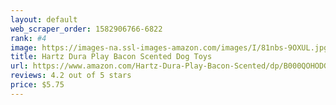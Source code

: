 ```yaml
---
layout: default 
﻿web_scraper_order: 1582906766-6822
rank: #4
image: https://images-na.ssl-images-amazon.com/images/I/81nbs-9OXUL.jpg
title: Hartz Dura Play Bacon Scented Dog Toys
url: https://www.amazon.com/Hartz-Dura-Play-Bacon-Scented/dp/B000QOHODG/ref=zg_mw_pet-supplies_4?_encoding=UTF8&psc=1&refRID=1681C9HM719PR5VMS4KX
reviews: 4.2 out of 5 stars
price: $5.75 
---
```

